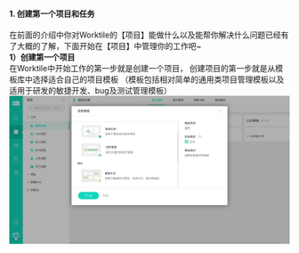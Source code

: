 #### 1. 创建第一个项目和任务

在前面的介绍中你对Worktile的【项目】能做什么以及能帮你解决什么问题已经有了大概的了解，下面开始在【项目】中管理你的工作吧~  
**1）创建第一个项目**  
在Worktile中开始工作的第一步就是创建一个项目，
创建项目的第一步就是从模板库中选择适合自己的项目模板
（模板包括相对简单的通用类项目管理模板以及适用于研发的敏捷开发、bug及测试管理模板）
![](/assets/项目-选择模板.png)


